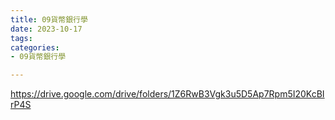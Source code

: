 ```yaml
---
title: 09貨幣銀行學
date: 2023-10-17
tags: 
categories:
- 09貨幣銀行學

---
```

https://drive.google.com/drive/folders/1Z6RwB3Vgk3u5D5Ap7Rpm5I20KcBIrP4S
